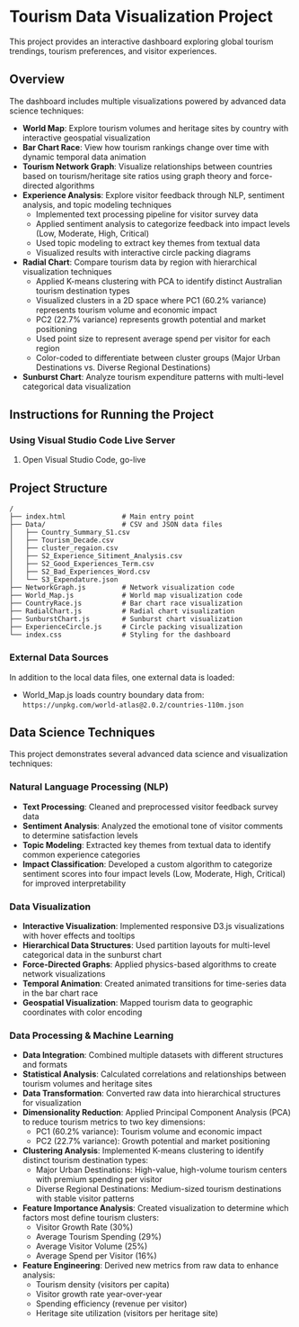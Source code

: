 # Tourism Data Visualization Project

This project provides an interactive dashboard exploring global tourism trendings, tourism preferences, and visitor experiences.

## Overview

The dashboard includes multiple visualizations powered by advanced data science techniques:

- **World Map**: Explore tourism volumes and heritage sites by country with interactive geospatial visualization
- **Bar Chart Race**: View how tourism rankings change over time with dynamic temporal data animation
- **Tourism Network Graph**: Visualize relationships between countries based on tourism/heritage site ratios using graph theory and force-directed algorithms
- **Experience Analysis**: Explore visitor feedback through NLP, sentiment analysis, and topic modeling techniques
  - Implemented text processing pipeline for visitor survey data
  - Applied sentiment analysis to categorize feedback into impact levels (Low, Moderate, High, Critical)
  - Used topic modeling to extract key themes from textual data
  - Visualized results with interactive circle packing diagrams
- **Radial Chart**: Compare tourism data by region with hierarchical visualization techniques
  - Applied K-means clustering with PCA to identify distinct Australian tourism destination types
  - Visualized clusters in a 2D space where PC1 (60.2% variance) represents tourism volume and economic impact
  - PC2 (22.7% variance) represents growth potential and market positioning
  - Used point size to represent average spend per visitor for each region
  - Color-coded to differentiate between cluster groups (Major Urban Destinations vs. Diverse Regional Destinations)
- **Sunburst Chart**: Analyze tourism expenditure patterns with multi-level categorical data visualization


## Instructions for Running the Project

### Using Visual Studio Code Live Server

1. Open Visual Studio Code, go-live
   


## Project Structure

```
/
├── index.html              # Main entry point
├── Data/                   # CSV and JSON data files
│   ├── Country_Summary_S1.csv     
│   ├── Tourism_Decade.csv        
│   ├── cluster_regaion.csv       
│   ├── S2_Experience_Sitiment_Analysis.csv  
│   ├── S2_Good_Experiences_Term.csv         
│   ├── S2_Bad_Experiences_Word.csv         
│   └── S3_Expendature.json                  
├── NetworkGraph.js         # Network visualization code
├── World_Map.js            # World map visualization code
├── CountryRace.js          # Bar chart race visualization
├── RadialChart.js          # Radial chart visualization
├── SunburstChart.js        # Sunburst chart visualization
├── ExperienceCircle.js     # Circle packing visualization
└── index.css               # Styling for the dashboard
```


### External Data Sources

In addition to the local data files, one external data is loaded:

- World_Map.js loads country boundary data from: `https://unpkg.com/world-atlas@2.0.2/countries-110m.json`

## Data Science Techniques

This project demonstrates several advanced data science and visualization techniques:

### Natural Language Processing (NLP)
- **Text Processing**: Cleaned and preprocessed visitor feedback survey data
- **Sentiment Analysis**: Analyzed the emotional tone of visitor comments to determine satisfaction levels
- **Topic Modeling**: Extracted key themes from textual data to identify common experience categories
- **Impact Classification**: Developed a custom algorithm to categorize sentiment scores into four impact levels (Low, Moderate, High, Critical) for improved interpretability

### Data Visualization
- **Interactive Visualization**: Implemented responsive D3.js visualizations with hover effects and tooltips
- **Hierarchical Data Structures**: Used partition layouts for multi-level categorical data in the sunburst chart
- **Force-Directed Graphs**: Applied physics-based algorithms to create network visualizations
- **Temporal Animation**: Created animated transitions for time-series data in the bar chart race
- **Geospatial Visualization**: Mapped tourism data to geographic coordinates with color encoding

### Data Processing & Machine Learning
- **Data Integration**: Combined multiple datasets with different structures and formats
- **Statistical Analysis**: Calculated correlations and relationships between tourism volumes and heritage sites
- **Data Transformation**: Converted raw data into hierarchical structures for visualization
- **Dimensionality Reduction**: Applied Principal Component Analysis (PCA) to reduce tourism metrics to two key dimensions:
  - PC1 (60.2% variance): Tourism volume and economic impact
  - PC2 (22.7% variance): Growth potential and market positioning
- **Clustering Analysis**: Implemented K-means clustering to identify distinct tourism destination types:
  - Major Urban Destinations: High-value, high-volume tourism centers with premium spending per visitor
  - Diverse Regional Destinations: Medium-sized tourism destinations with stable visitor patterns
- **Feature Importance Analysis**: Created visualization to determine which factors most define tourism clusters:
  - Visitor Growth Rate (30%)
  - Average Tourism Spending (29%)
  - Average Visitor Volume (25%)
  - Average Spend per Visitor (16%)
- **Feature Engineering**: Derived new metrics from raw data to enhance analysis:
  - Tourism density (visitors per capita)
  - Visitor growth rate year-over-year
  - Spending efficiency (revenue per visitor)
  - Heritage site utilization (visitors per heritage site)



